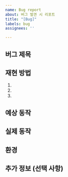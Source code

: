 ```yaml
---
name: Bug report
about: 버그 발견 시 리포트
title: "[Bug]"
labels: bug
assignees: ''

---
```


## 버그 제목

<!-- 발견한 버그를 간단히 요약해 주세요. -->

## 재현 방법

<!-- 버그를 재현할 수 있는 단계별 방법을 작성해 주세요. -->

1.
2.
3.

## 예상 동작

<!-- 버그가 없으면 정상적으로 동작하는 방식 -->

## 실제 동작

<!-- 버그 발생 시 실제로 일어나는 동작 -->

## 환경

<!-- OS, 브라우저, 앱 버전 등 -->

## 추가 정보 (선택 사항)

<!-- 필요하면 스크린샷, 로그 등 첨부 -->
